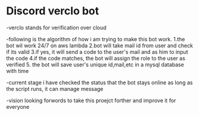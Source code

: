 # Discord verclo bot
-verclo stands for verification over cloud

-following is the algorithm of how i am trying to make this bot work.
1.the bot wil work 24/7 on aws lambda
2.bot will take mail id from user and check if its valid
3.if yes, it will send a code to the user's mail and as him to input the code
4.if the code matches, the bot will assign the role to the user as verified
5. the bot will save user's unique id,mail,etc in a mysql database with time

-current stage
i have checked the status that the bot stays online as long as the script runs, it can manage message

-vision
looking forwords to take this proejct forther and improve it for everyone